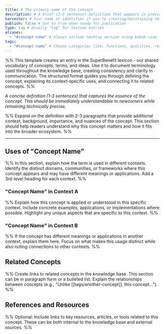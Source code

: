 ```yaml
---
title: # The primary name of the concept
description: # A brief (1-2 sentence) definition that appears in previews
harvester: # Your name or identifier if you're creating/maintaining this entry
publish: false # Set to true when ready for publication
type: tag # Usually "tag" for lexicon entries
aliases:
  - "#concept-name" # Always include hashtag version using kebab-case
tags:
  - "#concept-name" # Choose categories like: functions, qualities, resources, actions, agreements
---
```

%% This template creates an entry in the SuperBenefit lexicon - our shared vocabulary of concepts, terms, and ideas. Use it to document terminology used throughout the knowledge base, creating consistency and clarity in communication. The structured format guides you through defining the concept, explaining its context-specific uses, and connecting it to related concepts. %%

*A concise definition (1-3 sentences) that captures the essence of the concept. This should be immediately understandable to newcomers while remaining technically precise.*

%% Expand on the definition with 2-3 paragraphs that provide additional context, background, importance, and nuances of the concept. This section should help readers understand why this concept matters and how it fits into the broader ecosystem. %%

---

## Uses of "Concept Name"

%% In this section, explain how the term is used in different contexts. Identify the distinct domains, communities, or frameworks where this concept appears and may have different meanings or applications. Add a 3rd-level heading for each context. %%

### "Concept Name" in Context A

%% Explain how this concept is applied or understood in this specific context. Include concrete examples, applications, or implementations where possible. Highlight any unique aspects that are specific to this context. %%

### "Concept Name" in Context B

%% If the concept has different meanings or applications in another context, explain them here. Focus on what makes this usage distinct while also noting connections to other contexts. %%

## Related Concepts

%% Create links to related concepts in the knowledge base. This section can be in paragraph form or a bulleted list. Explain the relationships between concepts (e.g., "Unlike [[tags/another-concept]], this concept..."). %%

## References and Resources

%% Optional: Include links to key resources, articles, or tools related to this concept. These can be both internal to the knowledge base and external sources. %%
